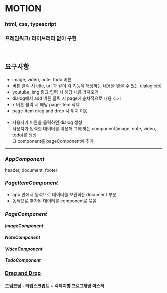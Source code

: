 # MOTION

### html, css, typescript

### 프레임워크/ 라이브러리 없이 구현

<br/>

## **요구사항**

- image, video, note, todo 버튼
- 버튼 클릭 시 title, url 과 같이 각 기능에 해당하는 내용을 넣을 수 있는 dialog 생성
- youtube, img 링크 입력 시 해당 내용 가져오기
- dialog에서 add 버튼 클릭 시 page에 순차적으로 내용 추가
- x 버튼 클릭 시 해당 page-item 삭제
- page-item drag and drop 시 위치 이동
  <br/><br/>
- 사용자가 버튼을 클릭하면 dialog 생성
  <br/>사용자가 입력한 데이터를 이용해 그에 맞는 component(image, note, video, todo)를 생성
  <br/>그 component를 pageComponent에 추가

---

### _AppComponent_

header, document, footer

### _PageItemComponent_

- app 안에서 동적으로 데이터를 보관하는 document 부분
- 동적으로 추가된 데이터를 component로 묶음

### _PageComponent_

#### _ImageComponent_

#### _NoteComponent_

#### _VideoComponent_

#### _TodoComponent_

### [Drag and Drop](https://developer.mozilla.org/ko/docs/Web/API/HTML_Drag_and_Drop_API)

#### [드림코딩](https://academy.dream-coding.com/) - 타입스크립트 + 객체지향 프로그래밍 마스터
